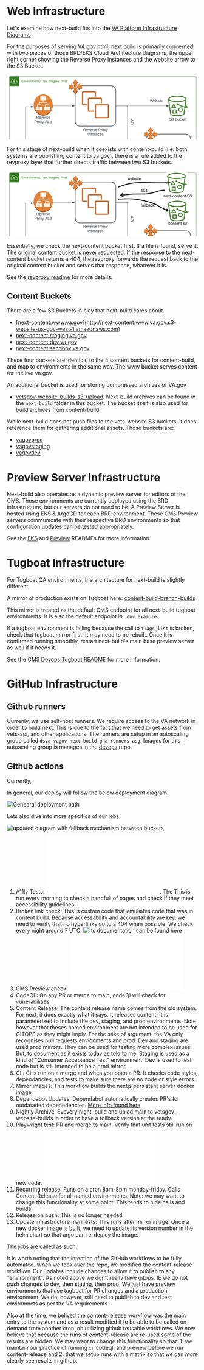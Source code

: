 # Web Infrastructure

Let's examine how next-build fits into the [VA Platform Infrastructure Diagrams](<https://vfs.atlassian.net/wiki/spaces/OT/pages/2231304195/Platform+Infrastructure+Diagrams#Cloud-Architecture-(AWS)>)

For the purposes of serving VA.gov html, next build is primarily concerned with two pieces of those BRD/EKS Cloud Architecture Diagrams, the upper right corner showing the Reverse Proxy Instances and the website arrow to the S3 Bucket.

![portion of cloud architecture relevant to next-build](/READMEs/images/web-infra.png)

For this stage of next-build when it coexists with content-build (i.e. both systems are publishing content to va.gov), there is a rule added to the revproxy layer that further directs traffic between two S3 buckets.

![updated diagram with fallback mechanism between buckets](/READMEs/images/web-infra-updated.png)

Essentially, we check the next-content bucket first. If a file is found, serve it. The original content bucket is never requested. If the response to the next-content bucket returns a 404, the revproxy forwards the request back to the original content bucket and serves that response, whatever it is.

See the [revproxy readme](/READMEs/devops/revproxy.md) for more details.

## Content Buckets

There are a few S3 Buckets in play that next-build cares about.

- [next-content.www.va.gov](http://next-content.www.va.gov.s3-website-us-gov-west-1.amazonaws.com)
- [next-content.staging.va.gov](http://next-content.staging.va.gov.s3-website-us-gov-west-1.amazonaws.com)
- [next-content.dev.va.gov](http://next-content.dev.va.gov.s3-website-us-gov-west-1.amazonaws.com)
- [next-content.sandbox.va.gov](http://next-content.sandbox.va.gov.s3-website-us-gov-west-1.amazonaws.com)

These four buckets are identical to the 4 content buckets for content-build, and map to environments in the same way.
The www bucket serves content for the live va.gov.

An additional bucket is used for storing compressed archives of VA.gov

- [vetsgov-website-builds-s3-upload](https://console.amazonaws-us-gov.com/s3/buckets/vetsgov-website-builds-s3-upload?region=us-gov-west-1&tab=objects). Next-build archives can be found in the `next-build` folder in this bucket. The bucket itself is also used for build archives from content-build.

While next-build does not push files to the vets-website S3 buckets, it does reference them for gathering additional assets. Those buckets are:

- [vagovprod](https://prod-va-gov-assets.s3-us-gov-west-1.amazonaws.com)
- [vagovstaging](https://staging-va-gov-assets.s3-us-gov-west-1.amazonaws.com)
- [vagovdev](https://dev-va-gov-assets.s3-us-gov-west-1.amazonaws.com)

# Preview Server Infrastructure

Next-build also operates as a dynamic preview server for editors of the CMS. Those environments are currently deployed using the BRD infrastructure, but our servers do not need to be. A Preview Server is hosted using EKS & ArgoCD for each BRD environment. These CMS Preview servers communicate with their respective BRD environments so that configuration updates can be tested appropriately.

See the [EKS](/READMEs/devops/eks.md) and [Preview](/READMEs/preview.md) READMEs for more information.

# Tugboat Infrastructure

For Tugboat QA environments, the architecture for next-build is slightly different.

A mirror of production exists on Tugboat here: [content-build-branch-builds](https://main-medc0xjkxm4jmpzxl3tfbcs7qcddsivh.ci.cms.va.gov/)

This mirror is treated as the default CMS endpoint for all next-build tugboat environments. It is also the default endpoint in `.env.example`.

If a tugboat environment is failing because the call to `flags_list` is broken, check that tugboat mirror first. It may need to be rebuilt. Once it is confirmed running smoothly, restart next-build's main base preview server as well if it needs it.

See the [CMS Devops Tugboat README](https://github.com/department-of-veterans-affairs/va.gov-cms/blob/main/READMES/devops/tugboat.md) for more information.

# GitHub Infrastructure

## Github runners

Currenly, we use self-host runners. We require access to the VA network in order to build next. This is due to the fact that we need to get assets from vets-api, and other applications. The runners are setup in an autoscaling group called `dsva-vagov-next-build-gha-runners-asg`. Images for this autoscaling group is manages in the [devops](https://github.com/department-of-veterans-affairs/devops) repo.

## Github actions

Currently,

In general, our deploy will follow the below deployment diagram.

![Genearal deployment path](/READMEs/images/deployment.png)

Lets also dive into more specifics of our jobs.

![updated diagram with fallback mechanism between buckets](/READMEs/images/next-build-actions.png)

1. A11ly Tests: ![These tests are covered here](/READMEs/testing.md). The This is run every morning to check a handfull of pages and check if they meet accessibility guidelines.
2. Broken link check: This is custom code that emuliates code that was in content build. Because accessability and accountability are key, we need to verify that no hyperlinks go to a 404 when possible. We check every night around 7 UTC. ![Its documentation can be found here](/READMEs/broken-links-check.yaml)
3. CMS Preview check: ![see ](/READMEs/preview.md)
4. CodeQL: On any PR or merge to main, codeQl will check for vunerabilities.
5. Content Release: The content release name comes from the old system. For next, it does exactly what it says, it releases content. It is parameterized to include the dev, staging, and prod environments. Note however that theses named environment are not intended to be used for GITOPS as they might imply. For the sake of argument, the VA only recognises pull requests envionments and prod. Dev and staging are used prod mirrors. They can be used for testing more complex issues. But, to document as it exists today as told to me, Staging is used as a kind of "Consumer Acceptance Test" environment. Dev is used to test code but is still intended to be a prod mirror.
6. CI : Ci is run on a merge and when you open a PR. It checks code styles, dependancies, and tests to make sure there are no code or style errors.
7. Mirror images: This workflow builds the nextjs persistant server docker image.
8. Dependabot Updates: Dependabot automatically creates PR's for outdataded depenedencies. [More info found here](https://docs.github.com/en/code-security/dependabot)
9. Nightly Archive: Evevery night, build and uplad main to vetsgov-website-builds in order to have a rollback version at the ready.
10. Playwright test: PR and merge to main. Verify that unit tests still run on new code. ![More info here](/READMEs/testing.md)
11. Recurring release: Runs on a cron 8am-8pm monday-friday. Calls Content Release for all named environments. Note: we may want to change this functionality at some point. This tends to hide calls and builds
12. Release on push: This is no longer needed
13. Update infrastructure manifests: This runs after mirror image. Once a new docker image is built, we need to update its version number in the helm chart so that argo can re-deploy the image.

[The jobs are called as such:](/READMEs/images/next_github_flow.png)

It is worth noting that the intention of the GitHub workflows to be fully automated. When we took over the repo, we modified the content-release workflow. Our updates include changes to allow it to publish to any "environment". As noted above we don't really have gitops. IE we do not push changes to dev, then stating, then prod. We just have preview environments that use tugboat for PR changes and a production environment. We do, however, still need to publish to dev and test enviromnets as per the VA requirements.

Also at the time, we belived the content-release workflow was the main entry to the system and as a result modified it to be able to be called on demand from another cron job utilizing github reusable workflows. We now believe that because the runs of content-release are re-used some of the results are hidden. We may want to change this functionality so that: 1: we maintain our practice of running ci, codeql, and preview before we run content-release and 2: that we setup runs with a matrix so that we can more clearly see results in github.
